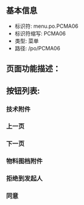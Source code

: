 
## 基本信息

- 标识符: menu.po.PCMA06
- 标识符缩写: PCMA06
- 类型: 菜单
- 路径: /po/PCMA06

## 页面功能描述：





## 按钮列表:


### 技术附件



### 上一页



### 下一页



### 物料图档附件



### 拒绝到发起人



### 同意


